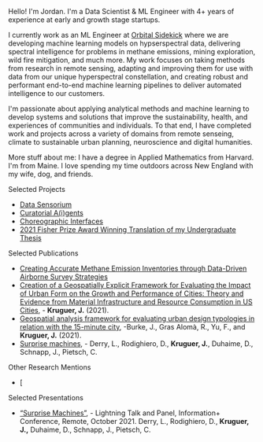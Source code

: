 Hello! I'm Jordan. I'm a Data Scientist & ML Engineer with 4+ years of experience at early and growth stage startups.

I currently work as an ML Engineer at [Orbital Sidekick](https://www.orbitalsidekick.com/) where we are developing machine learning models on hypserspectral data, delivering spectral intelligence for problems in methane emissions, mining exploration, wild fire mitigation, and much more. My work focuses on taking methods from research in remote sensing, adapting and improving them for use with data from our unique hyperspectral constellation, and creating robust and performant end-to-end machine learning pipelines to deliver automated intelligence to our customers. 

I'm passionate about applying analytical methods and machine learning to develop systems and solutions that improve the sustainability, health, and experiences of communities and individuals. To that end, I have completed work and projects across a variety of domains from remote senseing, climate to sustainable urban planning, neuroscience and digital humanities. 

More stuff about me: I have a degree in Applied Mathematics from Harvard. I'm from Maine. I love spending my time outdoors across New England with my wife, dog, and friends.

Selected Projects
- [Data Sensorium](https://mlml.io/p/data-sensorium/)
- [Curatorial A(i)gents](https://mlml.io/p/curatorial-aigents/)
- [Choreographic Interfaces](https://mlml.io/p/choreographic-interface/)
- [2021 Fisher Prize Award Winning Translation of my Undergraduate Thesis](https://storymaps.arcgis.com/stories/d322f12b534c4b3395be6c4fdc31ec4f)

Selected Publications
- [Creating Accurate Methane Emission Inventories through Data-Driven Airborne Survey Strategies](https://www.energy-proceedings.org/wp-content/uploads/mitab2024/1735078325.pdf)
- [Creation of a Geospatially Explicit Framework for Evaluating the Impact of Urban Form on the Growth and Performance of Cities: Theory and Evidence from Material Infrastructure and Resource Consumption in US Cities](https://drive.google.com/file/d/19nrUKvQ1nhA3ycICMgOmwK_KMbEkzURj/view?usp=sharing), - **Kruguer, J.** (2021).
- [Geospatial analysis framework for evaluating urban design typologies in relation with the 15-minute city](https://www.sciencedirect.com/science/article/abs/pii/S014829632200563X), -Burke, J., Gras Alomà, R., Yu, F., and **Kruguer, J.** (2021). 
- [Surprise machines](https://arxiv.org/pdf/2308.09343.pdf#:~:text=Surprise%20Machines%20is%20a%20project,objects%20usually%20inaccessible%20to%20visitors.), - Derry, L., Rodighiero, D., **Kruguer, J.**, Duhaime, D., Schnapp, J., Pietsch, C.

Other Research Mentions 
- [

Selected Presentations
- [“Surprise Machines”](https://metalabharvard.github.io/projects/curatorial-aigents/surprisemachines/), - Lightning Talk and Panel, Information+ Conference, Remote, October 2021. Derry, L., Rodighiero, D., **Kruguer, J.,** Duhaime, D., Schnapp, J., Pietsch, C. 

